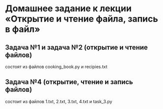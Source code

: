 # Домашнее задание к лекции «Открытие и чтение файла, запись в файл»
## Задача №1 и задача №2 (открытие и чтение файлов)
состоят из файлов cooking_book.py и recipies.txt 
## Задача №4 (открытие, чтение и запись файлов)
состоит из файлов 1.txt, 2.txt, 3.txt, 4.txt и task_3.py